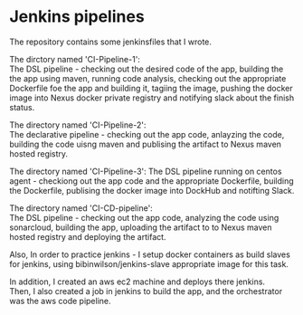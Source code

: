 # Jenkins pipelines

The repository contains some jenkinsfiles that I wrote.

The dirctory named 'CI-Pipeline-1':<br>
The DSL pipeline - checking out the desired code of the app, building the the app using maven, running code analysis, checking out the appropriate Dockerfile foe the app and building it, tagiing the image, pushing the docker image into Nexus docker private registry and notifying slack about the finish status.

The directory named 'CI-Pipeline-2':<br>
The declarative pipeline - checking out the app code, anlayzing the code, building the code uisng maven and publising the artifact to Nexus maven hosted registry.

The directory named 'CI-Pipeline-3':
The DSL pipeline running on centos agent - checkiong out the app code and the appropriate Dockerfile, building the Dockerfile, publising the docker image into DockHub and notifting Slack.

The directory named 'CI-CD-pipeline':<br>
The DSL pipeline - checking out the app code, analyzing the code using sonarcloud, building the app, uploading the artifact to to Nexus maven hosted registry and deploying the artifact.

Also, In order to practice jenkins - I setup docker containers as build slaves for jenkins, using bibinwilson/jenkins-slave appropriate image for this task.

In addition, I created an aws ec2 machine and deploys there jenkins. <br>
Then, I also created a job in jenkins to build the app, and the orchestrator was the aws code pipeline.
